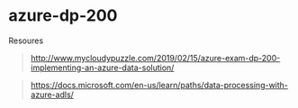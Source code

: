 # azure-dp-200



Resoures

> http://www.mycloudypuzzle.com/2019/02/15/azure-exam-dp-200-implementing-an-azure-data-solution/

> https://docs.microsoft.com/en-us/learn/paths/data-processing-with-azure-adls/




